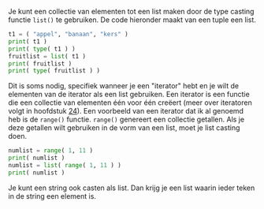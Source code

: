 Je kunt een collectie van elementen tot een list maken door de type
casting functie `list()` te gebruiken. De code hieronder maakt van een
tuple een list.

```python
t1 = ( "appel", "banaan", "kers" )
print( t1 )
print( type( t1 ) )
fruitlist = list( t1 )
print( fruitlist )
print( type( fruitlist ) )
```

Dit is soms nodig, specifiek wanneer je een "iterator" hebt en je wilt
de elementen van de iterator als een list gebruiken. Een iterator is een
functie die een collectie van elementen één voor één creëert (meer over
iteratoren volgt in hoofdstuk
<a href="#ch:iteratorsandgenerators" data-reference-type="ref" data-reference="ch:iteratorsandgenerators">24</a>).
Een voorbeeld van een iterator dat ik al genoemd heb is de `range()`
functie. `range()` genereert een collectie getallen. Als je deze
getallen wilt gebruiken in de vorm van een list, moet je list casting
doen.

```python
numlist = range( 1, 11 )
print( numlist )
numlist = list( range( 1, 11 ) )
print( numlist )
```

Je kunt een string ook casten als list. Dan krijg je een list waarin
ieder teken in de string een element is.
